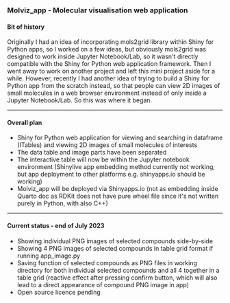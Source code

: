 ### Molviz_app - Molecular visualisation web application

#### **Bit of history**

Originally I had an idea of incorporating mols2grid library within Shiny for Python apps, so I worked on a few ideas, but obviously mols2grid was designed to work inside Jupyter Notebook/Lab, so it wasn't directly compatible with the Shiny for Python web application framework. Then I went away to work on another project and left this mini project aside for a while. However, recently I had another idea of trying to build a Shiny for Python app from the scratch instead, so that people can view 2D images of small molecules in a web browser environment instead of only inside a Jupyter Notebook/Lab. So this was where it began.

---

#### **Overall plan**

- Shiny for Python web application for viewing and searching in dataframe (ITables) and viewing 2D images of small molecules of interests
- The data table and image parts have been separated
- The interactive table will now be within the Jupyter notebook environment (Shinylive app embedding method currently not working, but app deployment to other platforms e.g. shinyapps.io should be working)
- Molviz_app will be deployed via Shinyapps.io (not as embedding inside Quarto doc as RDKit does not have pure wheel file since it's not written purely in Python, with also C++)

---

#### **Current status - end of July 2023**

- Showing individual PNG images of selected compounds side-by-side
- Showing 4 PNG images of selected compounds in table grid format if running app_image.py
- Saving function of selected compounds as PNG files in working directory for both individual selected compounds and all 4 together in a table grid (reactive effect after pressing confirm button, which will also lead to a direct appearance of compound PNG image in app)
- Open source licence pending